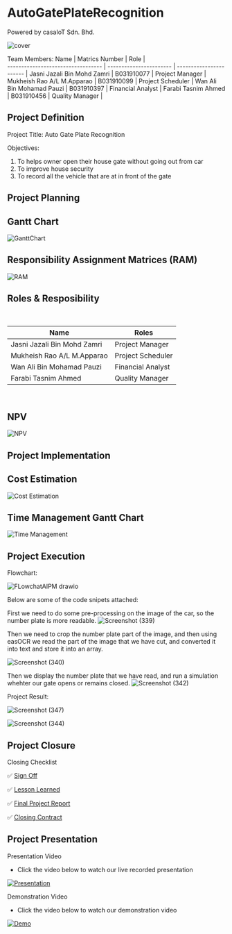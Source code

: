 # AutoGatePlateRecognition

Powered by casaIoT Sdn. Bhd.

![cover](https://github.com/openoneforme/AutoGatePlateRecognition/blob/main/image/cover.png)

Team Members:
Name                                | Matrics Number          | Role                    |             
----------------------------------  | ----------------------- | ----------------------- |
Jasni Jazali Bin Mohd Zamri         | B031910077              | Project Manager         |
Mukheish Rao A/L M.Apparao          | B031910099              | Project Scheduler       |
Wan Ali Bin Mohamad Pauzi           | B031910397              | Financial Analyst       |
Farabi Tasnim Ahmed                 | B031910456              | Quality Manager         |  

## Project Definition

Project Title: Auto Gate Plate Recognition

Objectives: 

1.  To helps owner open their house gate without going out from car
2.  To improve house security
3.  To record all the vehicle that are at in front of the gate


## Project Planning
<h2>Gantt Chart</h2>

![GanttChart](https://github.com/openoneforme/AutoGatePlateRecognition/blob/main/image/GanttChart.JPG)


<h2>Responsibility Assignment Matrices (RAM)</h2>

![RAM](https://github.com/openoneforme/AutoGatePlateRecognition/blob/main/image/RAM.JPG)

<h2>Roles & Resposibility</h2>

<br>

| Name                                     | Roles                   |
| ---------------------------------------- | ----------------------- |
| Jasni Jazali Bin Mohd Zamri              | Project Manager         |
| Mukheish Rao A/L M.Apparao               | Project Scheduler       |
| Wan Ali Bin Mohamad Pauzi                | Financial Analyst       |
| Farabi Tasnim Ahmed                      | Quality Manager         |

<br>
<h2>NPV</h2>

![NPV](https://github.com/openoneforme/AutoGatePlateRecognition/blob/main/image/NPV.JPG)


## Project Implementation

<h2>Cost Estimation</h2>

![Cost Estimation](https://github.com/openoneforme/AutoGatePlateRecognition/blob/main/image/Cost%20Estimation.JPG)

<h2>Time Management Gantt Chart</h2>

![Time Management](https://github.com/openoneforme/AutoGatePlateRecognition/blob/main/image/Time%20Management.JPG)


## Project Execution

Flowchart:

![FLowchatAIPM drawio](https://github.com/openoneforme/AutoGatePlateRecognition/blob/main/image/Flowchart.png)

Below are some of the code snipets attached:

First we need to do some pre-processing on the image of the car, so the number plate is more readable.
![Screenshot (339)](https://github.com/openoneforme/AutoGatePlateRecognition/blob/main/image/code%20(3).png)

Then we need to crop the number plate part of the image, and then using easOCR we read the part of the image that we have cut, 
and converted it into text and store it into an array.

![Screenshot (340)](https://user-images.githubusercontent.com/55405230/150630456-36c7becb-31d0-4cea-a060-1db8ab157ae5.png)

Then we display the number plate that we have read, and run a simulation whehter our gate opens or remains closed.
![Screenshot (342)](https://github.com/openoneforme/AutoGatePlateRecognition/blob/main/image/code%20(2).png)

Project Result:

![Screenshot (347)](https://user-images.githubusercontent.com/55405230/150632899-649f851b-1395-4002-b761-b541080b5d42.png)

![Screenshot (344)](https://user-images.githubusercontent.com/55405230/150632851-20277dac-7890-41e8-9394-8ed97d2ddb15.png)



## Project Closure

Closing Checklist

:white_check_mark: [Sign Off](https://github.com/openoneforme/AutoGatePlateRecognition/blob/main/documentation/Sign%20Off.pdf)

:white_check_mark: [Lesson Learned](https://github.com/openoneforme/AutoGatePlateRecognition/blob/main/documentation/Lesson%20Learned.pdf)

:white_check_mark: [Final Project Report](https://github.com/openoneforme/AutoGatePlateRecognition/blob/main/README.md)

:white_check_mark: [Closing Contract](https://github.com/openoneforme/AutoGatePlateRecognition/blob/main/documentation/Close%20Contract.pdf)

## Project Presentation

Presentation Video
* Click the video below to watch our live recorded presentation

[![Presentation](https://github.com/openoneforme/AutoGatePlateRecognition/blob/main/image/Thumbnail.JPG)](https://www.youtube.com/watch?v=ZpWf4k8uwMQ "AutoGatePlateRecognition Project Presentation")

Demonstration Video
* Click the video below to watch our demonstration video

[![Demo](https://github.com/openoneforme/AutoGatePlateRecognition/blob/main/image/Thumbnail2.JPG)](https://www.youtube.com/watch?v=iZLoIcoBv9A "AutoGatePlateRecognition Project Demonstration")

